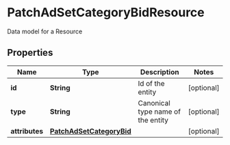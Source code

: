 

# PatchAdSetCategoryBidResource

Data model for a Resource

## Properties

Name | Type | Description | Notes
------------ | ------------- | ------------- | -------------
**id** | **String** | Id of the entity |  [optional]
**type** | **String** | Canonical type name of the entity |  [optional]
**attributes** | [**PatchAdSetCategoryBid**](PatchAdSetCategoryBid.md) |  |  [optional]



